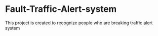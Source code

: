 # Fault-Traffic-Alert-system

This project is created to recognize people who are breaking traffic alert system